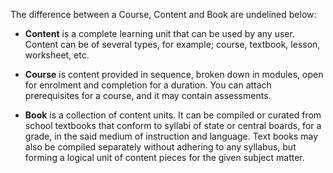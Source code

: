 The difference between a Course, Content and Book are undelined below:  

- **Content** is a complete learning unit that can be used by any user. Content can be of several types, for example; course, textbook, lesson, worksheet, etc.

- **Course** is content provided in sequence, broken down in modules, open for enrolment and completion for a duration. You can attach prerequisites for a course, and it may contain assessments.

- **Book** is a collection of content units. It can be compiled or curated from school textbooks that conform to syllabi of state or central boards, for a grade, in the said medium of instruction and language. Text books may also be compiled separately without adhering to any syllabus, but forming a logical unit of content pieces for the given subject matter.
